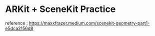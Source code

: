 # ARKit + SceneKit Practice
reference : https://maxxfrazer.medium.com/scenekit-geometry-part1-e5dca2156d8

